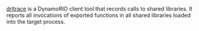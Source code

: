 [drltrace](http://dynamorio.org/docs/page_drltrace.html) is a DynamoRIO client tool that
records calls to shared libraries. It reports all invocations of exported functions in all
shared libraries loaded into the target process.
